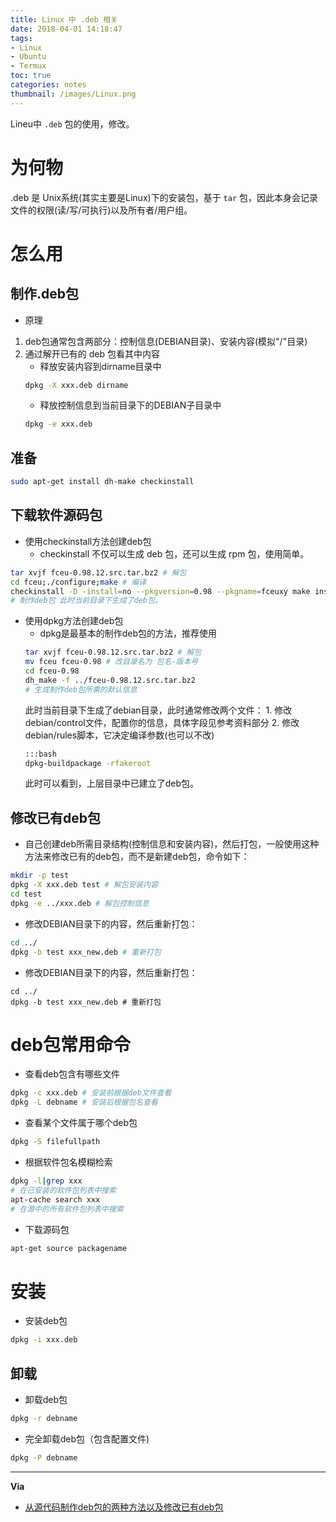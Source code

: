 ```yaml
---
title: Linux 中 .deb 相关
date: 2018-04-01 14:18:47
tags:
- Linux
- Ubuntu
- Termux
toc: true
categories: notes
thumbnail: /images/Linux.png
---
```

Lineu中 `.deb` 包的使用，修改。
<!--more-->
# 为何物
.deb 是 Unix系统(其实主要是Linux)下的安装包，基于 `tar` 包，因此本身会记录文件的权限(读/写/可执行)以及所有者/用户组。

# 怎么用
## 制作.deb包
- 原理
1) deb包通常包含两部分：控制信息(DEBIAN目录)、安装内容(模拟"/"目录)
2) 通过解开已有的 deb 包看其中内容
    - 释放安装内容到dirname目录中
    ```sh
    dpkg -X xxx.deb dirname
    ```
    - 释放控制信息到当前目录下的DEBIAN子目录中
    ```sh
    dpkg -e xxx.deb
    ```
## 准备
```sh
sudo apt-get install dh-make checkinstall
```

## 下载软件源码包
- 使用checkinstall方法创建deb包
    - checkinstall 不仅可以生成 deb 包，还可以生成 rpm 包，使用简单。
```sh
tar xvjf fceu-0.98.12.src.tar.bz2 # 解包
cd fceu;./configure;make # 编译
checkinstall -D -install=no --pkgversion=0.98 --pkgname=fceuxy make install
# 制作deb包 此时当前目录下生成了deb包。
```
- 使用dpkg方法创建deb包
  - dpkg是最基本的制作deb包的方法，推荐使用
  ```sh
  tar xvjf fceu-0.98.12.src.tar.bz2 # 解包
  mv fceu fceu-0.98 # 改目录名为 包名-版本号
  cd fceu-0.98
  dh_make -f ../fceu-0.98.12.src.tar.bz2
  # 生成制作deb包所需的默认信息
  ```
  此时当前目录下生成了debian目录，此时通常修改两个文件： 1. 修改debian/control文件，配置你的信息，具体字段见参考资料部分 2. 修改debian/rules脚本，它决定编译参数(也可以不改)
  ```sh
  :::bash
  dpkg-buildpackage -rfakeroot
  ```
  此时可以看到，上层目录中已建立了deb包。



## 修改已有deb包
- 自己创建deb所需目录结构(控制信息和安装内容)，然后打包，一般使用这种方法来修改已有的deb包，而不是新建deb包，命令如下：
```sh
mkdir -p test
dpkg -X xxx.deb test # 解包安装内容
cd test
dpkg -e ../xxx.deb # 解包控制信息
```
- 修改DEBIAN目录下的内容，然后重新打包：
```sh
cd ../
dpkg -b test xxx_new.deb # 重新打包
```
- 修改DEBIAN目录下的内容，然后重新打包：
```linux
cd ../
dpkg -b test xxx_new.deb # 重新打包
```
# deb包常用命令
- 查看deb包含有哪些文件
```sh
dpkg -c xxx.deb # 安装前根据deb文件查看
dpkg -L debname # 安装后根据包名查看
```

- 查看某个文件属于哪个deb包
```sh
dpkg -S filefullpath
```
- 根据软件包名模糊检索
```sh
dpkg -l|grep xxx
# 在已安装的软件包列表中搜索
apt-cache search xxx
# 在源中的所有软件包列表中搜索
```

- 下载源码包
```sh
apt-get source packagename
```

# 安装
- 安装deb包
```sh
dpkg -i xxx.deb
```
## 卸载
- 卸载deb包
```sh
dpkg -r debname
```

- 完全卸载deb包（包含配置文件)
```sh
dpkg -P debname
```

---
**Via**
- [从源代码制作deb包的两种方法以及修改已有deb包](http://yysfire.github.io/linux/building-deb-package-from-source-and-modify-deb-package.html)
